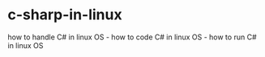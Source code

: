 # c-sharp-in-linux
how to handle C# in linux OS - how to code C# in linux OS - how to run C# in linux OS
